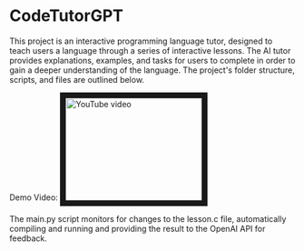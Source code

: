 # CodeTutorGPT

This project is an interactive programming language tutor, designed to teach users a language through a series of interactive lessons. The AI tutor provides explanations, examples, and tasks for users to complete in order to gain a deeper understanding of the language. The project's folder structure, scripts, and files are outlined below.

Demo Video:
<a href="https://www.youtube.com/watch?v=oABUJiTbm-k
" target="_blank"><img src="http://img.youtube.com/vi/oABUJiTbm-k/0.jpg" 
alt="YouTube video" width="240" height="180" border="10" /></a>

The main.py script monitors for changes to the lesson.c file, automatically compiling and running and providing the result to the OpenAI API for feedback.
